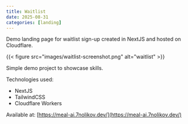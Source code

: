 ```yaml
---
title: Waitlist
date: 2025-08-31
categories: [landing]
---
```


Demo landing page for waitlist sign-up created in NextJS and hosted on Cloudflare.

{{< figure src="images/waitlist-screenshot.png" alt="waitlist" >}}

<!--more-->

Simple demo project to showcase skills.

Technologies used:

- NextJS
- TailwindCSS
- Cloudflare Workers

Available at:
[https://meal-ai.7nolikov.dev/](https://meal-ai.7nolikov.dev/)
